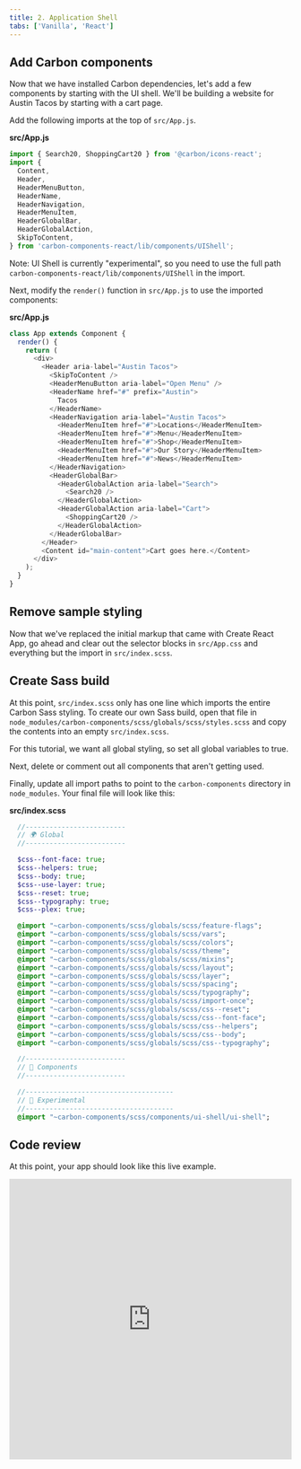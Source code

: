 ```yaml
---
title: 2. Application Shell
tabs: ['Vanilla', 'React']
---
```


## Add Carbon components

Now that we have installed Carbon dependencies, let's add a few components by starting with the UI shell. We'll be building a website for Austin Tacos by starting with a cart page.

Add the following imports at the top of `src/App.js`.

**src/App.js**

```javascript
import { Search20, ShoppingCart20 } from '@carbon/icons-react';
import {
  Content,
  Header,
  HeaderMenuButton,
  HeaderName,
  HeaderNavigation,
  HeaderMenuItem,
  HeaderGlobalBar,
  HeaderGlobalAction,
  SkipToContent,
} from 'carbon-components-react/lib/components/UIShell';
```

Note: UI Shell is currently "experimental", so you need to use the full path `carbon-components-react/lib/components/UIShell` in the import.

Next, modify the `render()` function in `src/App.js` to use the imported components:

**src/App.js**

```javascript
class App extends Component {
  render() {
    return (
      <div>
        <Header aria-label="Austin Tacos">
          <SkipToContent />
          <HeaderMenuButton aria-label="Open Menu" />
          <HeaderName href="#" prefix="Austin">
            Tacos
          </HeaderName>
          <HeaderNavigation aria-label="Austin Tacos">
            <HeaderMenuItem href="#">Locations</HeaderMenuItem>
            <HeaderMenuItem href="#">Menu</HeaderMenuItem>
            <HeaderMenuItem href="#">Shop</HeaderMenuItem>
            <HeaderMenuItem href="#">Our Story</HeaderMenuItem>
            <HeaderMenuItem href="#">News</HeaderMenuItem>
          </HeaderNavigation>
          <HeaderGlobalBar>
            <HeaderGlobalAction aria-label="Search">
              <Search20 />
            </HeaderGlobalAction>
            <HeaderGlobalAction aria-label="Cart">
              <ShoppingCart20 />
            </HeaderGlobalAction>
          </HeaderGlobalBar>
        </Header>
        <Content id="main-content">Cart goes here.</Content>
      </div>
    );
  }
}
```

## Remove sample styling

Now that we've replaced the initial markup that came with Create React App, go ahead and clear out the selector blocks in `src/App.css` and everything but the import in `src/index.scss`.

## Create Sass build

At this point, `src/index.scss` only has one line which imports the entire Carbon Sass styling. To create our own Sass build, open that file in `node_modules/carbon-components/scss/globals/scss/styles.scss` and copy the contents into an empty `src/index.scss`.

For this tutorial, we want all global styling, so set all global variables to true.

Next, delete or comment out all components that aren't getting used.

Finally, update all import paths to point to the `carbon-components` directory in `node_modules`. Your final file will look like this:

**src/index.scss**

```sass
  //-------------------------
  // 🌍 Global
  //-------------------------

  $css--font-face: true;
  $css--helpers: true;
  $css--body: true;
  $css--use-layer: true;
  $css--reset: true;
  $css--typography: true;
  $css--plex: true;

  @import "~carbon-components/scss/globals/scss/feature-flags";
  @import "~carbon-components/scss/globals/scss/vars";
  @import "~carbon-components/scss/globals/scss/colors";
  @import "~carbon-components/scss/globals/scss/theme";
  @import "~carbon-components/scss/globals/scss/mixins";
  @import "~carbon-components/scss/globals/scss/layout";
  @import "~carbon-components/scss/globals/scss/layer";
  @import "~carbon-components/scss/globals/scss/spacing";
  @import "~carbon-components/scss/globals/scss/typography";
  @import "~carbon-components/scss/globals/scss/import-once";
  @import "~carbon-components/scss/globals/scss/css--reset";
  @import "~carbon-components/scss/globals/scss/css--font-face";
  @import "~carbon-components/scss/globals/scss/css--helpers";
  @import "~carbon-components/scss/globals/scss/css--body";
  @import "~carbon-components/scss/globals/scss/css--typography";

  //-------------------------
  // 🍕 Components
  //-------------------------

  //-------------------------------------
  // 🔬 Experimental
  //-------------------------------------
  @import "~carbon-components/scss/components/ui-shell/ui-shell";
```

## Code review

At this point, your app should look like this live example.

<div class="ibm--row">
  <div class="ibm--col-lg-8 ibm--offset-lg-4">
    <iframe src="https://codesandbox.io/embed/xo6j8yw44q?autoresize=1&hidenavigation=1&view=preview" style="width:100%; height:500px; border:0; overflow:hidden;" sandbox="allow-modals allow-forms allow-popups allow-scripts allow-same-origin"></iframe>
  </div>
</div>
